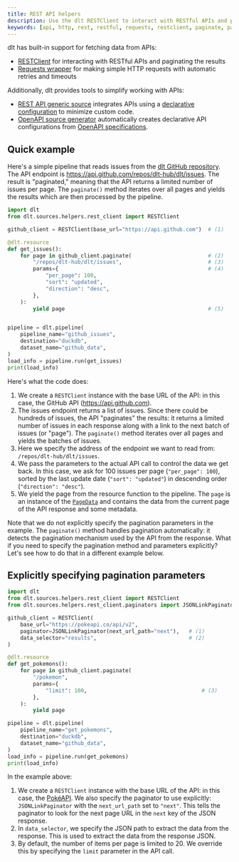 ```yaml
---
title: REST API helpers
description: Use the dlt RESTClient to interact with RESTful APIs and paginate the results
keywords: [api, http, rest, restful, requests, restclient, paginate, pagination, json]
---
```


dlt has built-in support for fetching data from APIs:
- [RESTClient](./rest-client.md) for interacting with RESTful APIs and paginating the results
- [Requests wrapper](./requests.md) for making simple HTTP requests with automatic retries and timeouts

Additionally, dlt provides tools to simplify working with APIs:
- [REST API generic source](../../dlt-ecosystem/verified-sources/rest_api) integrates APIs using a [declarative configuration](../../dlt-ecosystem/verified-sources/rest_api/basic#source-configuration) to minimize custom code.
- [OpenAPI source generator](../../dlt-ecosystem/verified-sources/openapi-generator) automatically creates declarative API configurations from [OpenAPI specifications](https://swagger.io/specification/).

## Quick example

Here's a simple pipeline that reads issues from the [dlt GitHub repository](https://github.com/dlt-hub/dlt/issues). The API endpoint is https://api.github.com/repos/dlt-hub/dlt/issues. The result is "paginated," meaning that the API returns a limited number of issues per page. The `paginate()` method iterates over all pages and yields the results which are then processed by the pipeline.

```py
import dlt
from dlt.sources.helpers.rest_client import RESTClient

github_client = RESTClient(base_url="https://api.github.com")  # (1)

@dlt.resource
def get_issues():
    for page in github_client.paginate(                        # (2)
        "/repos/dlt-hub/dlt/issues",                           # (3)
        params={                                               # (4)
            "per_page": 100,
            "sort": "updated",
            "direction": "desc",
        },
    ):
        yield page                                             # (5)


pipeline = dlt.pipeline(
    pipeline_name="github_issues",
    destination="duckdb",
    dataset_name="github_data",
)
load_info = pipeline.run(get_issues)
print(load_info)
```

Here's what the code does:
1. We create a `RESTClient` instance with the base URL of the API: in this case, the GitHub API (https://api.github.com).
2. The issues endpoint returns a list of issues. Since there could be hundreds of issues, the API "paginates" the results: it returns a limited number of issues in each response along with a link to the next batch of issues (or "page"). The `paginate()` method iterates over all pages and yields the batches of issues.
3. Here we specify the address of the endpoint we want to read from: `/repos/dlt-hub/dlt/issues`.
4. We pass the parameters to the actual API call to control the data we get back. In this case, we ask for 100 issues per page (`"per_page": 100`), sorted by the last update date (`"sort": "updated"`) in descending order (`"direction": "desc"`).
5. We yield the page from the resource function to the pipeline. The `page` is an instance of the [`PageData`](./rest-client#pagedata) and contains the data from the current page of the API response and some metadata.

Note that we do not explicitly specify the pagination parameters in the example. The `paginate()` method handles pagination automatically: it detects the pagination mechanism used by the API from the response. What if you need to specify the pagination method and parameters explicitly? Let's see how to do that in a different example below.

## Explicitly specifying pagination parameters

```py
import dlt
from dlt.sources.helpers.rest_client import RESTClient
from dlt.sources.helpers.rest_client.paginators import JSONLinkPaginator

github_client = RESTClient(
    base_url="https://pokeapi.co/api/v2",
    paginator=JSONLinkPaginator(next_url_path="next"),   # (1)
    data_selector="results",                             # (2)
)

@dlt.resource
def get_pokemons():
    for page in github_client.paginate(
        "/pokemon",
        params={
            "limit": 100,                                    # (3)
        },
    ):
        yield page

pipeline = dlt.pipeline(
    pipeline_name="get_pokemons",
    destination="duckdb",
    dataset_name="github_data",
)
load_info = pipeline.run(get_pokemons)
print(load_info)
```

In the example above:
1. We create a `RESTClient` instance with the base URL of the API: in this case, the [PokéAPI](https://pokeapi.co/). We also specify the paginator to use explicitly: `JSONLinkPaginator` with the `next_url_path` set to `"next"`. This tells the paginator to look for the next page URL in the `next` key of the JSON response.
2. In `data_selector`, we specify the JSON path to extract the data from the response. This is used to extract the data from the response JSON.
3. By default, the number of items per page is limited to 20. We override this by specifying the `limit` parameter in the API call.

